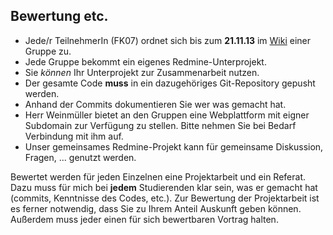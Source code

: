 ## Bewertung etc.

-   Jede/r TeilnehmerIn (FK07) ordnet sich bis zum **21.11.13** im [Wiki](https://redmine.cs.hm.edu/projects/wise201314-braun-webtechniken-design/wiki/Gruppeneinteilung) einer Gruppe zu.
-   Jede Gruppe bekommt ein eigenes Redmine-Unterprojekt.
-   Sie *können* Ihr Unterprojekt zur Zusammenarbeit nutzen.
-   Der gesamte Code **muss** in ein dazugehöriges Git-Repository gepusht werden.
-   Anhand der Commits dokumentieren Sie wer was gemacht hat.
-   Herr Weinmüller bietet an den Gruppen eine Webplattform mit eigner Subdomain zur Verfügung zu stellen. Bitte nehmen Sie bei Bedarf Verbindung mit ihm auf.
-   Unser gemeinsames Redmine-Projekt kann für gemeinsame Diskussion, Fragen, ... genutzt werden.


Bewertet werden für jeden Einzelnen eine Projektarbeit und ein Referat. Dazu muss für mich
bei **jedem** Studierenden klar sein, was er gemacht hat (commits, Kenntnisse des Codes,
etc.). Zur Bewertung der Projektarbeit ist es ferner notwendig, dass Sie zu Ihrem Anteil
Auskunft geben können. Außerdem muss jeder einen für sich bewertbaren Vortrag halten.

